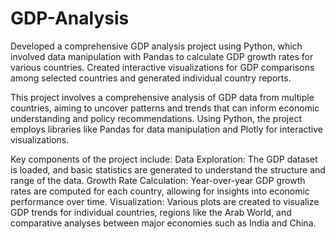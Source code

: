 # GDP-Analysis
Developed a comprehensive GDP analysis project  using Python, which involved data manipulation with Pandas to calculate GDP growth rates for various countries. Created interactive visualizations for GDP comparisons among selected countries and generated individual country reports.

This project involves a comprehensive analysis of GDP data from multiple countries, aiming to uncover patterns and trends that can inform economic understanding and policy recommendations. Using Python, the project employs libraries like Pandas for data manipulation and Plotly for interactive visualizations.

Key components of the project include:
Data Exploration: The GDP dataset is loaded, and basic statistics are generated to understand the structure and range of the data.
Growth Rate Calculation: Year-over-year GDP growth rates are computed for each country, allowing for insights into economic performance over time.
Visualization: Various plots are created to visualize GDP trends for individual countries, regions like the Arab World, and comparative analyses between major economies such as India and China.

